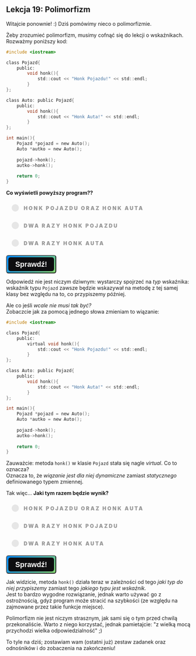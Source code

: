 <style>
.rad-label {
  display: flex;
  align-items: center;

  border-radius: 100px;
  padding: 10px 16px;
  margin: 10px 0;

  cursor: pointer;
  transition: .3s;
}

.rad-label:hover,
.rad-label:focus-within {
  background: hsla(0, 0%, 80%, .14);
}

.rad-input {
  position: absolute;
  visibility: hidden;
  width: 1px;
  height: 1px;
  opacity: 0;
  z-index: -1;
}

.rad-design {
  width: 18px;
  height: 18px;
  border-radius: 80px;

  background: linear-gradient(to right bottom, hsl(154, 97%, 62%), hsl(225, 97%, 62%));
  position: relative;
}

.rad-design::before {
  content: '';

  display: inline-block;
  width: inherit;
  height: inherit;
  border-radius: inherit;

  background: hsl(0, 0%, 90%);
  transform: scale(1.1);
  transition: .3s;
}

.rad-input:checked+.rad-design::before {
  transform: scale(0);
}

.rad-text {
  color: hsl(0, 0%, 60%);
  margin-left: 14px;
  letter-spacing: 3px;
  text-transform: uppercase;
  font-size: 14px;
  font-weight: 900;

  transition: .3s;
}

.rad-input:checked~.rad-text {
  color: hsl(0, 0%, 40%);
}

.btn {
  background-image: linear-gradient(135deg, #008aff, #86d472);
  border-radius: 6px;
  box-sizing: border-box;
  color: #ffffff;
  display: block;
  height: 50px;
  font-size: 1.4em;
  font-weight: 600;
  padding: 4px;
  position: relative;
  text-decoration: none;
  width: 7em;
  z-index: 2;
}

.btn:hover {
  color: #fff;
}

.btn .btnspan {
  align-items: center;
  background: #0e0e10;
  border-radius: 6px;
  display: flex;
  justify-content: center;
  height: 100%;
  transition: background 0.5s ease;
  width: 100%;
}

.btn:hover .btnspan {
  background: transparent;
}

.exercise {
	position: relative;
	max-width: 30em;
	
	background-color: #fff;
	padding: 1.125em 1.5em;
	font-size: 1.25em;
	border-radius: 1rem;
  box-shadow:	0 0.125rem 0.5rem rgba(0, 0, 0, .3), 0 0.0625rem 0.125rem rgba(0, 0, 0, .2);
}

.exercise::before {
	content: '';
	position: absolute;
	width: 0;
	height: 0;
	bottom: 100%;
	left: 1.5em; 
	border: .75rem solid transparent;
	border-top: none;

	border-bottom-color: #fff;
	filter: drop-shadow(0 -0.0625rem 0.0625rem rgba(0, 0, 0, .1));
}

.exerciseButton {
  border: 0;
  text-align: center;
  display: inline-block;
  padding: 14px;
  width: 150px;
  margin: 7px;
  color: #ffffff;
  background-color: #36a2eb;
  border-radius: 8px;
  font-family: "proxima-nova-soft", sans-serif;
  font-weight: 600;
  text-decoration: none;
  transition: box-shadow 200ms ease-out;
}
</style>

<h2>Lekcja 19: Polimorfizm</h2>
Witajcie ponownie! :) Dziś pomówimy nieco o polimorfizmie. 

Żeby zrozumieć polimorfizm, musimy cofnąć się do lekcji o wskaźnikach. Rozważmy poniższy kod:

```c
#include <iostream>

class Pojazd{
	public:
		void honk(){
			std::cout << "Honk Pojazdu!" << std::endl;
		}
};

class Auto: public Pojazd{
	public:
		void honk(){
			std::cout << "Honk Auta!" << std::endl;
		}
};

int main(){
	Pojazd *pojazd = new Auto();
	Auto *autko = new Auto();
	
	pojazd->honk();
	autko->honk();
	
	return 0;
}

```

**Co wyświetli powyższy program??**
<form> 
<label class="rad-label">
<input type="radio" class="rad-input" name="fav_language" value="HTML" id="op1">
<div class="rad-design"></div>
<div class="rad-text">Honk Pojazdu oraz Honk Auta</div>
</label>

<label class="rad-label">
<input type="radio" class="rad-input" name="fav_language" value="HTML" id="op2">
<div class="rad-design"></div>
<div class="rad-text">Dwa razy Honk Pojazdu</div>
</label>

<label class="rad-label">
<input type="radio" class="rad-input" name="fav_language" value="HTML" id="op3">
<div class="rad-design"></div>
<div class="rad-text">Dwa razy Honk Auta</div>
</label>

</form>

<button id="baton" class="btn" onclick = "
if(document.getElementById('op1').checked || document.getElementById('op2').checked || document.getElementById('op3').checked){
	if(document.getElementById('op1').checked){
		document.getElementById('answer').innerHTML = 'Zgadza się!';
		document.getElementById('answer').style='display:block;';
		}
	else if(document.getElementById('op2').checked){
		document.getElementById('answer').innerHTML = 'Niestey nie';
		document.getElementById('answer').style='display:block;';
	}
	else if(document.getElementById('op3').checked){
		document.getElementById('answer').innerHTML = 'Nie tym razem';
		document.getElementById('answer').style='display:block;';
	}
}
"><span class="btnspan">Sprawdź!</span></button>

<p id="answer" class="exercise" style="display:none;"></p>

Odpowiedź nie jest niczym dziwnym: wystarczy spojrzeć na *typ* wskaźnika: wskaźnik typu ```Pojazd``` zawsze będzie wskazywał na metodę z tej samej klasy bez względu na to, co przypiszemy później.

Ale co jeśli *wcale nie musi tak być?*<br/>
Zobaczcie jak za pomocą jednego słowa zmieniam to wiązanie:

```c
#include <iostream>

class Pojazd{
	public:
		virtual void honk(){
			std::cout << "Honk Pojazdu!" << std::endl;
		}
};

class Auto: public Pojazd{
	public:
		void honk(){
			std::cout << "Honk Auta!" << std::endl;
		}
};

int main(){
	Pojazd *pojazd = new Auto();
	Auto *autko = new Auto();
	
	pojazd->honk();
	autko->honk();
	
	return 0;
}
```

Zauważcie: metoda ```honk()``` w klasie ```Pojazd``` stała się nagle *virtual*. Co to oznacza?<br/>
Oznacza to, że *wiązanie jest dla niej dynamiczne* zamiast *statycznego* definiowanego typem zmiennej.<br/>

Tak więc... **Jaki tym razem będzie wynik?**
<form> 
<label class="rad-label">
<input type="radio" class="rad-input" name="fav_language" value="HTML" id="op4">
<div class="rad-design"></div>
<div class="rad-text">Honk Pojazdu oraz Honk Auta</div>
</label>

<label class="rad-label">
<input type="radio" class="rad-input" name="fav_language" value="HTML" id="op5">
<div class="rad-design"></div>
<div class="rad-text">Dwa razy Honk Pojazdu</div>
</label>

<label class="rad-label">
<input type="radio" class="rad-input" name="fav_language" value="HTML" id="op6">
<div class="rad-design"></div>
<div class="rad-text">Dwa razy Honk Auta</div>
</label>

</form>

<button id="baton" class="btn" onclick = "
if(document.getElementById('op4').checked || document.getElementById('op5').checked || document.getElementById('op6').checked){
	if(document.getElementById('op4').checked){
		document.getElementById('answer2').innerHTML = 'Niestety nie.';
		document.getElementById('answer2').style='display:block;';
		}
	else if(document.getElementById('op5').checked){
		document.getElementById('answer2').innerHTML = 'Niestety nie tym razem.';
		document.getElementById('answer2').style='display:block;';
	}
	else if(document.getElementById('op6').checked){
		document.getElementById('answer2').innerHTML = 'Tak, dokładnie!';
		document.getElementById('answer2').style='display:block;';
	}
}
"><span class="btnspan">Sprawdź!</span></button>

<p id="answer2" class="exercise" style="display:none;"></p>

Jak widzicie, metoda ```honk()``` działa teraz w zależności od tego *jaki typ do niej przypiszemy* zamiast tego *jakiego typu jest wskaźnik.*<br/>
Jest to bardzo wygodne rozwiązanie, jednak warto używać go z ostrożnością, gdyż program może stracić na szybkości (ze względu na zajmowane przez takie funkcje miejsce).

Polimorfizm nie jest niczym strasznym, jak sami się o tym przed chwilą przekonaliście. Warto z niego korzystać, jednak pamietajcie: "z wielką mocą przychodzi wielka odpowiedzialność" ;)

To tyle na dziś; zostawiam wam (ostatni już) zestaw zadanek oraz odnośników i do zobaczenia na zakończeniu!

